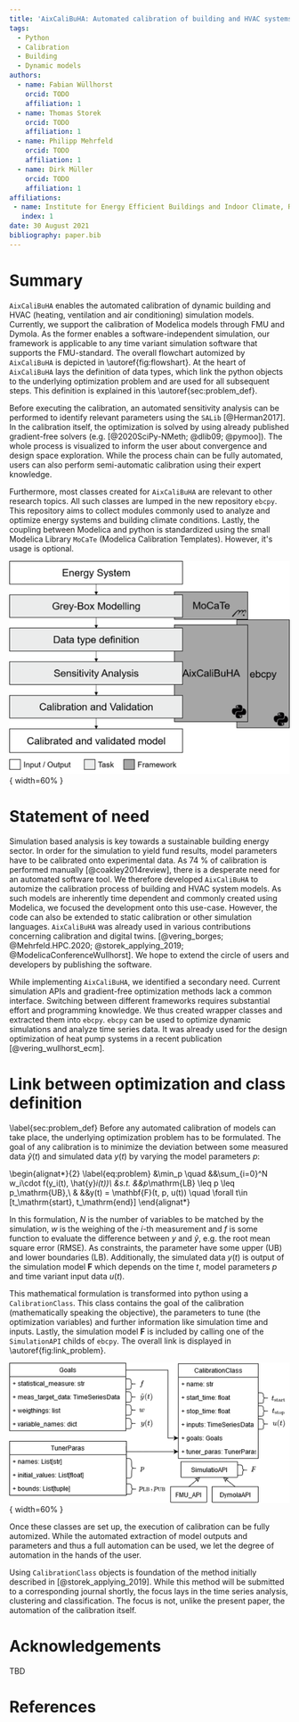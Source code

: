 ```yaml
---
title: 'AixCaliBuHA: Automated calibration of building and HVAC systems'
tags:
  - Python
  - Calibration
  - Building
  - Dynamic models
authors:
  - name: Fabian Wüllhorst
    orcid: TODO
    affiliation: 1
  - name: Thomas Storek
    orcid: TODO
    affiliation: 1
  - name: Philipp Mehrfeld
    orcid: TODO
    affiliation: 1
  - name: Dirk Müller
    orcid: TODO
    affiliation: 1
affiliations:
 - name: Institute for Energy Efficient Buildings and Indoor Climate, RWTH Aachen University
   index: 1
date: 30 August 2021
bibliography: paper.bib
---
```


# Summary

`AixCaliBuHA` enables the automated calibration of dynamic building and HVAC (heating, ventilation and air conditioning) simulation models.
Currently, we support the calibration of Modelica models through FMU and Dymola.
As the former enables a software-independent simulation, our framework is applicable to any time variant simulation software that supports the FMU-standard.
The overall flowchart automized by `AixCaliBuHA` is depicted in \autoref{fig:flowshart}.
At the heart of `AixCaliBuHA` lays the definition of data types, which link the python objects to the underlying optimization problem and are used for all subsequent steps.
This definition is explained in this \autoref{sec:problem_def}.

Before executing the calibration, an automated sensitivity analysis can be performed to identify relevant parameters using the `SALib` [@Herman2017].
In the calibration itself, the optimization is solved by using already published gradient-free solvers (e.g. [@2020SciPy-NMeth; @dlib09; @pymoo]).
The whole process is visualized to inform the user about convergence and design space exploration.
While the process chain can be fully automated, users can also perform semi-automatic calibration using their expert knowledge.

Furthermore, most classes created for `AixCaliBuHA` are relevant to other research topics. 
All such classes are lumped in the new repository `ebcpy`.
This repository aims to collect modules commonly used to analyze and optimize energy systems and building climate conditions.
Lastly, the coupling between Modelica and python is standardized using the small Modelica Library `MoCaTe` (Modelica Calibration Templates).
However, it's usage is optional. 

![Steps to perform in order to calibrate a model using `AixCaliBuHA`.\label{fig:flowshart}](docs/img/paper_fig_1.png){ width=60% }


# Statement of need

Simulation based analysis is key towards a sustainable building energy sector.
In order for the simulation to yield fund results, model parameters have to be calibrated onto experimental data. 
As 74 % of calibration is performed manually [@coakley2014review], there is a desperate need for an automated software tool.
We therefore developed `AixCaliBuHA` to automize the calibration process of building and HVAC system models.
As such models are inherently time dependent and commonly created using Modelica, we focused the development onto this use-case.
However, the code can also be extended to static calibration or other simulation languages.
`AixCaliBuHA` was already used in various contributions concerning calibration and digital twins. [@vering_borges; @Mehrfeld.HPC.2020; @storek_applying_2019; @ModelicaConferenceWullhorst].
We hope to extend the circle of users and developers by publishing the software.

While implementing `AixCaliBuHA`, we identified a secondary need. 
Current simulation APIs and gradient-free optimization methods lack a common interface.
Switching between different frameworks requires substantial effort and programming knowledge.
We thus created wrapper classes and extracted them into `ebcpy`.
`ebcpy` can be used to optimize dynamic simulations and analyze time series data.
It was already used for the design optimization of heat pump systems in a recent publication [@vering_wullhorst_ecm].

# Link between optimization and class definition
\label{sec:problem_def}
Before any automated calibration of models can take place, the underlying optimization problem has to be formulated.
The goal of any calibration is to minimize the deviation between some measured data $\hat{y}(t)$ and simulated data $y(t)$ by varying the model parameters $p$:


\begin{alignat*}{2}
\label{eq:problem}
&\min_p \quad &&\sum_{i=0}^N w_i\cdot f(y_i(t), \hat{y}_i(t))\\
&s.t. &&p_\mathrm{LB} \leq p \leq p_\mathrm{UB},\\
&     &&y(t) = \mathbf{F}(t, p, u(t)) \quad \forall t\in [t_\mathrm{start}, t_\mathrm{end}]
\end{alignat*}

In this formulation, $N$ is the number of variables to be matched by the simulation, $w$ is the weighing of the $i$-th measurement and $f$ is some function to evaluate the difference between $y$ and $\hat{y}$, e.g. the root mean square error (RMSE).
As constraints, the parameter have some upper (UB) and lower boundaries (LB).
Additionally, the simulated data $y(t)$ is output of the simulation model $\mathbf{F}$ which depends on the time $t$, model parameters $p$ and time variant input data $u(t)$. 

This mathematical formulation is transformed into python using a `CalibrationClass`. 
This class contains the goal of the calibration (mathematically speaking the objective), the parameters to tune (the optimization variables) and further information like simulation time and inputs. 
Lastly, the simulation model $\mathbf{F}$ is included by calling one of the `SimulationAPI` childs of `ebcpy`.
The overall link is displayed in \autoref{fig:link_problem}.

![Link between the optimization problem and the `CalibrationClass` object.\label{fig:link_problem}](docs/img/paper_fig_2.png){ width=60% }

Once these classes are set up, the execution of calibration can be fully automized.
While the automated extraction of model outputs and parameters and thus a full automation can be used, we let the degree of automation in the hands of the user.

Using `CalibrationClass` objects is foundation of the method initially described in [@storek_applying_2019].
While this method will be submitted to a corresponding journal shortly, the focus lays in the time series analysis, clustering and classification.
The focus is not, unlike the present paper, the automation of the calibration itself.

# Acknowledgements

TBD

# References
